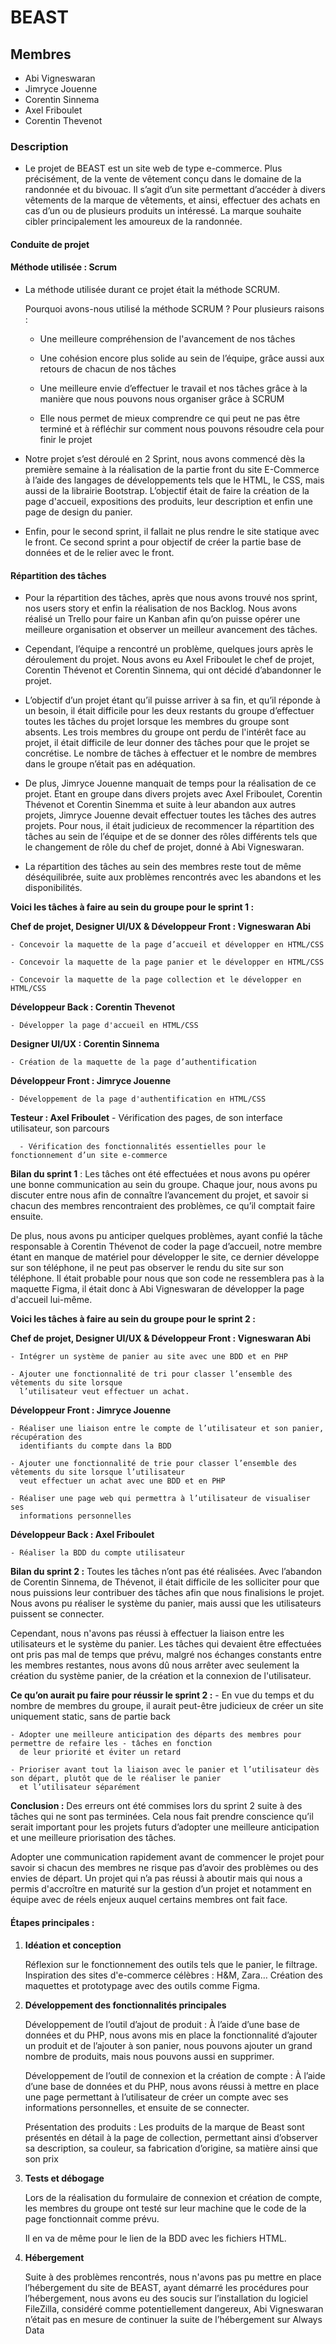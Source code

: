# **BEAST**

## **Membres** 

- Abi Vigneswaran
- Jimryce Jouenne
- Corentin Sinnema
- Axel Friboulet
- Corentin Thevenot 

### **Description** 

* Le projet de BEAST est un site web de type e-commerce. Plus précisément, de la vente de vêtement conçu dans le domaine de la  
  randonnée et du bivouac. Il s’agit d’un site permettant d’accéder à divers vêtements de la marque de vêtements, et ainsi, effectuer des achats en cas d’un ou de plusieurs produits un intéressé. La marque souhaite cibler principalement les amoureux de la randonnée. 

 
#### **Conduite de projet**

#### **Méthode utilisée : Scrum**

* La méthode utilisée durant ce projet était la méthode SCRUM.

  Pourquoi avons-nous utilisé la méthode SCRUM ? Pour plusieurs raisons : 
 
    - Une meilleure compréhension de l'avancement de nos tâches 
  
    - Une cohésion encore plus solide au sein de l’équipe, grâce aussi aux retours de 
      chacun de nos tâches 

    - Une meilleure envie d’effectuer le travail et nos tâches grâce à la manière que nous pouvons nous organiser grâce à SCRUM
  
    - Elle nous permet de mieux comprendre ce qui peut ne pas être terminé et à réfléchir sur comment nous pouvons résoudre cela 
      pour finir le projet


* Notre projet s’est déroulé en 2 Sprint, nous avons commencé dès la première semaine à la réalisation de la partie front 
  du site E-Commerce à l’aide des langages de développements tels que le HTML, le CSS, mais aussi de la librairie Bootstrap.
  L’objectif était de faire la création de la page d'accueil, expositions des produits, leur description et enfin une page
  de design du panier. 

* Enfin, pour le second sprint, il fallait ne plus rendre le site statique avec le front. Ce second sprint a pour 
  objectif de créer la partie base de données et de le relier avec le front.

#### **Répartition des tâches**

* Pour la répartition des tâches, après que nous avons trouvé nos sprint, nos users story et enfin la réalisation de nos 
  Backlog. Nous avons réalisé un Trello pour faire un Kanban afin qu’on puisse opérer une meilleure organisation et observer
  un meilleur avancement des tâches. 

* Cependant, l’équipe a rencontré un problème, quelques jours après le déroulement du projet. Nous avons eu Axel Friboulet 
  le chef de projet, Corentin Thévenot et Corentin Sinnema, qui ont décidé d’abandonner le projet. 

* L’objectif d’un projet étant qu’il puisse arriver à sa fin, et qu’il réponde à un besoin, il était difficile pour les
  deux restants du groupe d’effectuer toutes les tâches du projet lorsque les membres du groupe sont absents. Les trois
  membres du groupe ont perdu de l'intérêt face au projet, il était difficile de leur donner des tâches pour que le 
  projet se concrétise. Le nombre de tâches à effectuer et le nombre de membres dans le groupe n’était pas en adéquation.

* De plus, Jimryce Jouenne manquait de temps pour la réalisation de ce projet. Étant en groupe dans divers projets avec
  Axel Friboulet, Corentin Thévenot et Corentin Sinemma et suite à leur abandon aux autres projets, Jimryce Jouenne 
  devait effectuer toutes les tâches des autres projets. Pour nous, il était judicieux de recommencer la répartition
  des tâches au sein de l’équipe et de se donner des rôles différents tels que le changement de rôle du chef de 
  projet, donné à Abi Vigneswaran. 

* La répartition des tâches au sein des membres reste tout de même déséquilibrée, suite aux problèmes rencontrés avec les abandons et 
  les disponibilités. 

**Voici les tâches à faire au sein du groupe pour le sprint 1 :** 

**Chef de projet, Designer UI/UX & Développeur Front : Vigneswaran Abi**

    - Concevoir la maquette de la page d’accueil et développer en HTML/CSS 
  
    - Concevoir la maquette de la page panier et le développer en HTML/CSS
  
    - Concevoir la maquette de la page collection et le développer en HTML/CSS

**Développeur Back : Corentin Thevenot**

    - Développer la page d'accueil en HTML/CSS 

**Designer UI/UX : Corentin Sinnema**

    - Création de la maquette de la page d’authentification

**Développeur Front : Jimryce Jouenne**

    - Développement de la page d'authentification en HTML/CSS


**Testeur  : Axel Friboulet** 
 	  - Vérification des pages, de son interface utilisateur, son parcours
  
 	  - Vérification des fonctionnalités essentielles pour le fonctionnement d’un site e-commerce

**Bilan du sprint 1** : Les tâches ont été effectuées et nous avons pu opérer une bonne communication au sein du
  groupe. Chaque jour, nous avons pu discuter entre nous afin de connaître l’avancement du projet, et savoir si 
  chacun des membres rencontraient des problèmes, ce qu’il comptait faire ensuite. 

  De plus, nous avons pu anticiper quelques problèmes, ayant confié la tâche responsable à Corentin Thévenot de 
  coder la page d’accueil, notre membre étant en manque de matériel pour développer le site, ce dernier développe
  sur son téléphone, il ne peut pas observer le rendu du site sur son téléphone. Il était probable pour nous que
  son code ne ressemblera pas à la maquette Figma, il était donc à Abi Vigneswaran de développer la page d'accueil 
  lui-même. 


**Voici les tâches à faire au sein du groupe pour le sprint 2 :**

**Chef de projet, Designer UI/UX & Développeur Front : Vigneswaran Abi**

    - Intégrer un système de panier au site avec une BDD et en PHP
  
    - Ajouter une fonctionnalité de tri pour classer l’ensemble des vêtements du site lorsque
      l’utilisateur veut effectuer un achat.

**Développeur Front : Jimryce Jouenne**

    - Réaliser une liaison entre le compte de l’utilisateur et son panier, récupération des 
      identifiants du compte dans la BDD

    - Ajouter une fonctionnalité de trie pour classer l’ensemble des vêtements du site lorsque l’utilisateur
      veut effectuer un achat avec une BDD et en PHP

    - Réaliser une page web qui permettra à l’utilisateur de visualiser ses 
      informations personnelles

**Développeur Back : Axel Friboulet** 

    - Réaliser la BDD du compte utilisateur

**Bilan du sprint 2 :** Toutes les tâches n’ont pas été réalisées. Avec l’abandon de Corentin Sinnema, de Thévenot, 
  il était difficile de les solliciter pour que nous puissions leur contribuer des tâches afin que nous finalisions 
  le projet. Nous avons pu réaliser le système du panier, mais aussi que les utilisateurs puissent se connecter. 

  Cependant, nous n'avons pas réussi à effectuer la liaison entre les utilisateurs et le système du panier. Les tâches
  qui devaient être effectuées ont pris pas mal de temps que prévu, malgré nos échanges constants entre les membres
  restantes, nous avons dû nous arrêter avec seulement la création du système panier, de la création et la connexion 
  de l'utilisateur. 

**Ce qu’on aurait pu faire pour réussir le sprint 2 :** 
    - En vue du temps et du nombre de membres du groupe, il aurait peut-être judicieux de créer un site uniquement static,
      sans de partie back
      
    - Adopter une meilleure anticipation des départs des membres pour permettre de refaire les - tâches en fonction
      de leur priorité et éviter un retard
      
    - Prioriser avant tout la liaison avec le panier et l’utilisateur dès son départ, plutôt que de le réaliser le panier 
      et l’utilisateur séparément

**Conclusion :**
  Des erreurs ont été commises lors du sprint 2 suite à des tâches qui ne sont pas terminées. Cela nous fait prendre
  conscience qu’il serait important pour les projets futurs d’adopter une meilleure anticipation et une meilleure 
  priorisation des tâches. 

  Adopter une communication rapidement avant de commencer le projet pour savoir si chacun des membres ne risque pas 
  d’avoir des problèmes ou des envies de départ. Un projet qui n’a pas réussi à aboutir mais qui nous a permis 
  d'accroître en maturité sur la gestion d’un projet et notamment en équipe avec de réels enjeux auquel certains 
  membres ont fait face. 

#### **Étapes principales :**

1) **Idéation et conception**  
   
   Réflexion sur le fonctionnement des outils tels que le panier, le filtrage. 
   Inspiration des sites d'e-commerce célèbres : H&M, Zara… 
   Création des maquettes et prototypage avec des outils comme Figma.

2) **Développement des fonctionnalités principales**
   
   Développement de l’outil d’ajout de produit : À l’aide d’une base de données et du PHP, nous avons mis en place
   la fonctionnalité d’ajouter un produit et de l’ajouter à son panier, nous pouvons ajouter un grand nombre de 
   produits, mais nous pouvons aussi en supprimer. 

   Développement de l’outil de connexion et la création de compte : À l’aide d’une base de données et du PHP,
   nous avons réussi à mettre en place une page permettant à l’utilisateur de créer un compte avec ses informations
   personnelles, et ensuite de se connecter.

   Présentation des produits : Les produits de la marque de Beast sont présentés en détail à la page de collection, 
   permettant ainsi d’observer sa description, sa couleur, sa fabrication d’origine, sa matière ainsi que son prix	

3) **Tests et débogage**

   Lors de la réalisation du formulaire de connexion et création de compte, les membres du groupe ont testé sur
   leur machine que le code de la page fonctionnait comme prévu.

   Il en va de même pour le lien de la BDD avec les fichiers HTML.

4) **Hébergement**

   Suite à des problèmes rencontrés, nous n'avons pas pu mettre en place l’hébergement du site de BEAST, ayant 
   démarré les procédures pour l’hébergement, nous avons eu des soucis sur l’installation du logiciel FileZilla, 
   considéré comme potentiellement dangereux, Abi Vigneswaran n’était pas en mesure de continuer la suite de l’hébergement 
   sur Always Data
